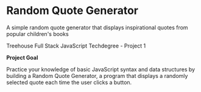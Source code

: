 # Random Quote Generator
A simple random quote generator that displays inspirational quotes from popular children's books

Treehouse Full Stack JavaScript Techdegree - Project 1

**Project Goal**

Practice your knowledge of basic JavaScript syntax and data structures 
by building a Random Quote Generator, a program that displays 
a randomly selected quote each time the user clicks a button.